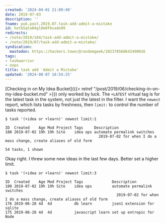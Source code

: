 ```yaml
---
created: '2024-04-01 21:09:40'
date: 2019-07-03
description: ''
fname: pub.post.2019.07.task-add-admit-a-mistake
id: hotb5qta04gl8m0fbvado99
redirects:
- /note/2019/184/task-add-admit-a-mistake/
- /note/2019/07/task-add-admit-a-mistake/
syndication:
  mastodon: https://hackers.town/@randomgeek/102378568642490016
tags:
- taskwarrior
- oops
title: task add 'Admit a Mistake'
updated: '2024-08-07 18:54:25'
---
```


[Checking in on My Idea Bucket]({{< relref "/post/2019/06/checking-in-on-my-idea-bucket.md" >}}) only worked by luck. The `+LATEST` virtual tag is for the latest task in the system, not just the latest in the filter. I want the `newest` report, which lists tasks by freshness, then `limit:` to control the number of tasks reported.

```console
$ task '(+idea or +learn)' newest limit:1

ID  Created    Age Mod Project Tags     Description
180 2019-07-02 19h 19h Site    idea ops automate permalink switches
                                          2019-07-02 for when I do a mass change, create aliases of old form

54 tasks, 1 shown
```

Okay right. I threw some new ideas in the last few days. Better set a higher limit.

```console
$ task '(+idea or +learn)' newest limit:3

ID  Created    Age Mod Project Tags             Description
180 2019-07-02 19h 19h Site    idea ops         automate permalink switches
                                                  2019-07-02 for when I do a mass change, create aliases of old form
176 2019-06-28 4d  4d          db learn         json1 extension for sqlite
175 2019-06-28 4d  4d          javascript learn set up entropic for Node
```